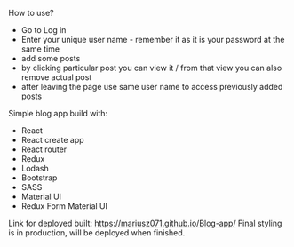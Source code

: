 How to use?

- Go to Log in 
- Enter your unique user name - remember it as it is your password at the same time
- add some posts
- by clicking particular post you can view it / from that view you can also remove actual post
- after leaving the page use same user name to access previously added posts


Simple blog app build with:
- React
- React create app
- React router
- Redux
- Lodash
- Bootstrap
- SASS
- Material UI
- Redux Form Material UI

Link for deployed built: https://mariusz071.github.io/Blog-app/
Final styling is in production, will be deployed when finished.